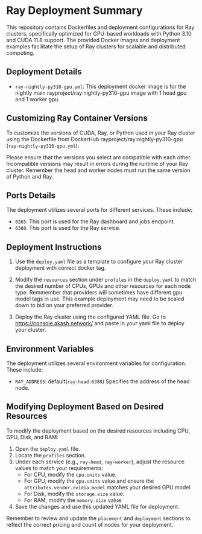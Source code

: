 # Ray Deployment Summary

This repository contains Dockerfiles and deployment configurations for Ray clusters, specifically optimized for GPU-based workloads with Python 3.10 and CUDA 11.8 support. The provided Docker images and deployment examples facilitate the setup of Ray clusters for scalable and distributed computing. 

## Deployment Details

- `ray-nightly-py310-gpu.yml`: This deployment docker image is for the nightly main rayproject/ray:nightly-py310-gpu image with 1 head gpu and 1 worker gpu.

## Customizing Ray Container Versions

To customize the versions of CUDA, Ray, or Python used in your Ray cluster using the Dockerfile from DockerHub 
rayproject/ray:nightly-py310-gpu (`ray-nightly-py310-gpu.yml`):

Please ensure that the versions you select are compatible with each other. Incompatible versions may result in errors during the runtime of your Ray cluster. Remember the head and worker nodes must run the same version of Python and Ray. 

## Ports Details

The deployment utilizes several ports for different services. These include:

- `8265`: This port is used for the Ray dashboard and jobs endpoint.
- `6380`: This port is used for the Ray service.

## Deployment Instructions
1. Use the `deploy.yaml` file as a template to configure your Ray cluster deployment with correct docker tag.

4. Modify the `resources` section under `profiles` in the `deploy.yaml` to match the desired number of CPUs, GPUs and other resources for each node type.  Remmember that providers will sometimes have different gpu model tags in use.  This example deployment may need to be scaled down to bid on your preferred provider. 

5. Deploy the Ray cluster using the configured YAML file.  Go to https://console.akash.network/ and paste in your yaml file to deploy your cluster. 

## Environment Variables

The deployment utilizes several environment variables for configuration. These include:

- `RAY_ADDRESS`: default(`ray-head:6380`) Specifies the address of the head node.

## Modifying Deployment Based on Desired Resources

To modify the deployment based on the desired resources including CPU, GPU, Disk, and RAM:

1. Open the `deploy.yaml` file.
2. Locate the `profiles` section.
3. Under each service (e.g., `ray-head`, `ray-worker`), adjust the resource values to match your requirements:
   - For CPU, modify the `cpu.units` value.
   - For GPU, modify the `gpu.units` value and ensure the `attributes.vendor.nvidia.model` matches your desired GPU model.
   - For Disk, modify the `storage.size` value.
   - For RAM, modify the `memory.size` value.
4. Save the changes and use this updated YAML file for deployment.

Remember to review and update the `placement` and `deployment` sections to reflect the correct pricing and count of nodes for your deployment.
